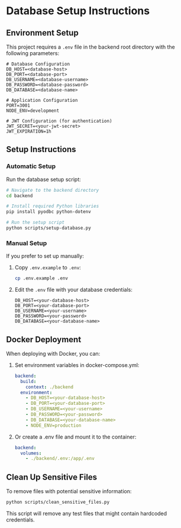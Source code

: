 # Database Setup Instructions

## Environment Setup

This project requires a `.env` file in the backend root directory with the following parameters:

```
# Database Configuration
DB_HOST=<database-host>
DB_PORT=<database-port>
DB_USERNAME=<database-username>
DB_PASSWORD=<database-password>
DB_DATABASE=<database-name>

# Application Configuration
PORT=3001
NODE_ENV=development

# JWT Configuration (for authentication)
JWT_SECRET=<your-jwt-secret>
JWT_EXPIRATION=1h
```

## Setup Instructions

### Automatic Setup

Run the database setup script:

```bash
# Navigate to the backend directory
cd backend

# Install required Python libraries
pip install pyodbc python-dotenv

# Run the setup script
python scripts/setup-database.py
```

### Manual Setup

If you prefer to set up manually:

1. Copy `.env.example` to `.env`:
   ```bash
   cp .env.example .env
   ```

2. Edit the `.env` file with your database credentials:
   ```
   DB_HOST=<your-database-host>
   DB_PORT=<your-database-port>
   DB_USERNAME=<your-username>
   DB_PASSWORD=<your-password>
   DB_DATABASE=<your-database-name>
   ```

## Docker Deployment

When deploying with Docker, you can:

1. Set environment variables in docker-compose.yml:
   ```yaml
   backend:
     build:
       context: ./backend
     environment:
       - DB_HOST=<your-database-host>
       - DB_PORT=<your-database-port>
       - DB_USERNAME=<your-username>
       - DB_PASSWORD=<your-password>
       - DB_DATABASE=<your-database-name>
       - NODE_ENV=production
   ```

2. Or create a .env file and mount it to the container:
   ```yaml
   backend:
     volumes:
       - ./backend/.env:/app/.env
   ```

## Clean Up Sensitive Files

To remove files with potential sensitive information:

```bash
python scripts/clean_sensitive_files.py
```

This script will remove any test files that might contain hardcoded credentials.
